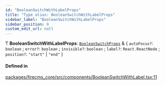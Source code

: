 ```yaml
---
id: "BooleanSwitchWithLabelProps"
title: "Type alias: BooleanSwitchWithLabelProps"
sidebar_label: "BooleanSwitchWithLabelProps"
sidebar_position: 0
custom_edit_url: null
---
```


Ƭ **BooleanSwitchWithLabelProps**: [`BooleanSwitchProps`](BooleanSwitchProps.md) & \{ `autoFocus?`: `boolean` ; `error?`: `boolean` ; `invisible?`: `boolean` ; `label?`: `React.ReactNode` ; `position?`: ``"start"`` \| ``"end"``  }

#### Defined in

[packages/firecms_core/src/components/BooleanSwitchWithLabel.tsx:11](https://github.com/FireCMSco/firecms/blob/d45f3739/packages/firecms_core/src/components/BooleanSwitchWithLabel.tsx#L11)
